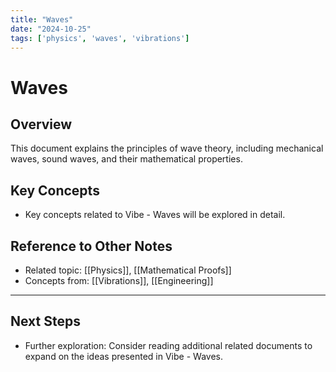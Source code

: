 ```yaml
---
title: "Waves"
date: "2024-10-25"
tags: ['physics', 'waves', 'vibrations']
---
```


# Waves

## Overview

This document explains the principles of wave theory, including mechanical waves, sound waves, and their mathematical properties.

## Key Concepts

- Key concepts related to Vibe - Waves will be explored in detail.
  
## Reference to Other Notes

- Related topic: [[Physics]], [[Mathematical Proofs]]
- Concepts from: [[Vibrations]], [[Engineering]]
---

## Next Steps

- Further exploration: Consider reading additional related documents to expand on the ideas presented in Vibe - Waves.
